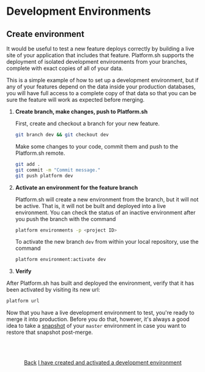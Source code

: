 # Development Environments

## Create environment

It would be useful to test a new feature deploys correctly by building a live site of your application that includes that feature. Platform.sh supports the deployment of isolated development environments from your branches, complete with exact copies of all of your data. 

This is a simple example of how to set up a development environment, but if any of your features depend on the data inside your production databases, you will have full access to a complete copy of that data so that you can be sure the feature will work as expected before merging.

<html>
<head>
  <link rel="stylesheet" type="text/css" href="/asciinema/asciinema-player.css" />
</head>
<body>
  <asciinema-player src="/asciinema/recordings/branch.cast" preload=1 autoplay=1 loop=1></asciinema-player>
  <script src="/asciinema/asciinema-player.js"></script>
</body>
</html>

1. **Create branch, make changes, push to Platform.sh**

    First, create and checkout a branch for your new feature.

    ```bash
    git branch dev && git checkout dev
    ```
    
    Make some changes to your code, commit them and push to the Platform.sh remote.
    
    ```bash
    git add .
    git commit -m "Commit message."
    git push platform dev
    ```

2. **Activate an environment for the feature branch**

    Platform.sh will create a new environment from the branch, but it will not be active. That is, it will not be built and deployed into a live environment. You can check the status of an inactive environment after you push the branch with the command
    
    ```bash
    platform environments -p <project ID>
    ```
    
    To activate the new branch `dev` from within your local repository, use the command
    
    ```bash
    platform environment:activate dev
    ```

3. **Verify**

  After Platform.sh has built and deployed the environment, verify that it has been activated by visiting its new url:
  
  ```bash
  platform url
  ```

Now that you have a live development environment to test, you're ready to merge it into production. Before you do that, however, it's always a good idea to take a [snapshot](/administration/snapshot-and-restore.md) of your `master` environment in case you want to restore that snapshot post-merge.

<html>
<head>
<link rel="stylesheet" href="/styles/styles.css">
</head>
<body>

<br/><br/>

<center>

<a href="/gettingstarted/dev-environments/step-1.html" class="buttongen small">Back</a>
<a href="/gettingstarted/dev-environments/step-3.html" class="buttongen small">I have created and activated a development environment</a>

</center>

<br/><br/>

</body>
</html>

